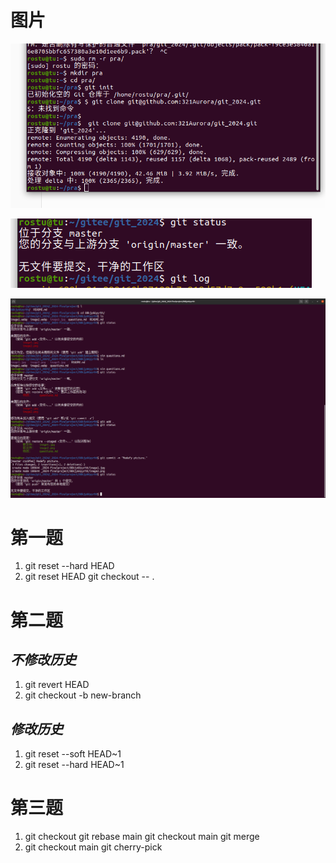# **图片**


![第一张](./image1.jpg)

![第二张](./image2.png)

![第三张](./image3.png)

# **第一题**


1. git reset --hard HEAD
2. git reset HEAD 
   git checkout -- .

# **第二题**


## *不修改历史*
1. git revert HEAD
2. git checkout -b new-branch <last-version>
## *修改历史*
1. git reset --soft HEAD~1
2. git reset --hard HEAD~1

# **第三题**


1. git checkout <other-branch>
   git rebase main
   git checkout main
   git merge <other-branch>	 
2. git checkout main
   git cherry-pick <want-version>

